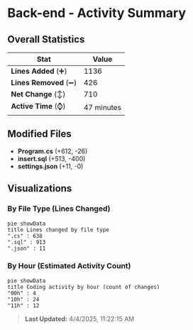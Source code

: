 # Back-end - Activity Summary 

## Overall Statistics

| Stat                   | Value                                                             |
| ---------------------- | ----------------------------------------------------------------- |
| **Lines Added** (➕)   | 1136                                          |
| **Lines Removed** (➖) | 426                                        |
| **Net Change** (↕)    | 710                |
| **Active Time** (⌚)   | 47 minutes |


## Modified Files
- **Program.cs** (+612, -26)
- **insert.sql** (+513, -400)
- **settings.json** (+11, -0)

## Visualizations

### By File Type (Lines Changed)

```mermaid
pie showData
title Lines changed by file type
".cs" : 638
".sql" : 913
".json" : 11
```

### By Hour (Estimated Activity Count)

```mermaid
pie showData
title Coding activity by hour (count of changes)
"00h" : 4
"10h" : 24
"11h" : 12
```


> **Last Updated:** 4/4/2025, 11:22:15 AM
